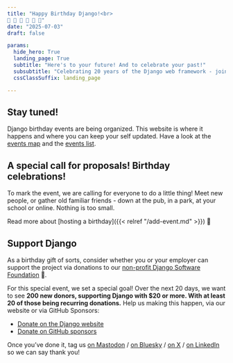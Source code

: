 ```yaml
---
title: "Happy Birthday Django!<br>
🎂 🥳 🎁 🌈 🚀 🦄"
date: "2025-07-03"
draft: false

params:
  hide_hero: True
  landing_page: True
  subtitle: "Here's to your future! And to celebrate your past!"
  subsubtitle: "Celebrating 20 years of the Django web framework - join or initiate a local birthday event, and check out special online events."
  cssClassSuffix: landing_page

---
```


## Stay tuned!

Django birthday events are being organized. This website is where it happens and where you can keep your self updated. Have a look at the [events map](#map) and the [events list](#events).

## A special call for proposals! Birthday celebrations!

To mark the event, we are calling for everyone to do a little thing! Meet new people, or gather old familiar friends - down at the pub, in a park, at your school or online. Nothing is too small.

Read more about [hosting a birthday]({{< relref "/add-event.md" >}}) 🎂

## Support Django

As a birthday gift of sorts, consider whether you or your employer can support the project via donations to our [non-profit Django Software Foundation](https://www.djangoproject.com/foundation/) 🫶.

For this special event, we set a special goal! Over the next 20 days, we want to see **200 new donors, supporting Django with $20 or more. With at least 20 of those being recurring donations.** Help us making this happen, via our website or via GitHub Sponsors:

* [Donate on the Django website](https://www.djangoproject.com/fundraising/)
* [Donate on GitHub sponsors](https://github.com/sponsors/django)

Once you’ve done it, tag us [on Mastodon](https://fosstodon.org/@django) / [on Bluesky](https://bsky.app/profile/djangoproject.com) / [on X](https://x.com/djangoproject) / [on LinkedIn](https://www.linkedin.com/company/django-software-foundation/) so we can say thank you!
